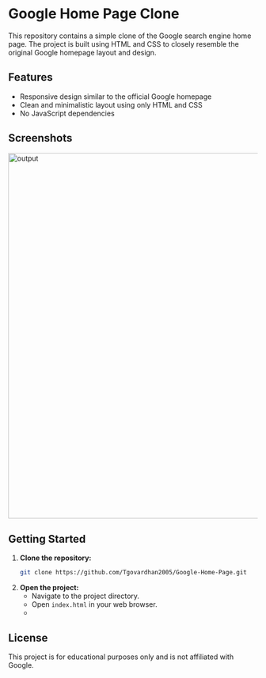 # Google Home Page Clone 


This repository contains a simple clone of the Google search engine home page. The project is built using HTML and CSS to closely resemble the original Google homepage layout and design.

## Features

- Responsive design similar to the official Google homepage
- Clean and minimalistic layout using only HTML and CSS
- No JavaScript dependencies

## Screenshots
<img width="2001" height="739" alt="output" src="https://github.com/user-attachments/assets/21eb28a4-9448-47e7-8378-b1a72b708d50" />

## Getting Started

1. **Clone the repository:**
   ```bash
   git clone https://github.com/Tgovardhan2005/Google-Home-Page.git
   ```
2. **Open the project:**
   - Navigate to the project directory.
   - Open `index.html` in your web browser.
   - 
## License
This project is for educational purposes only and is not affiliated with Google.

